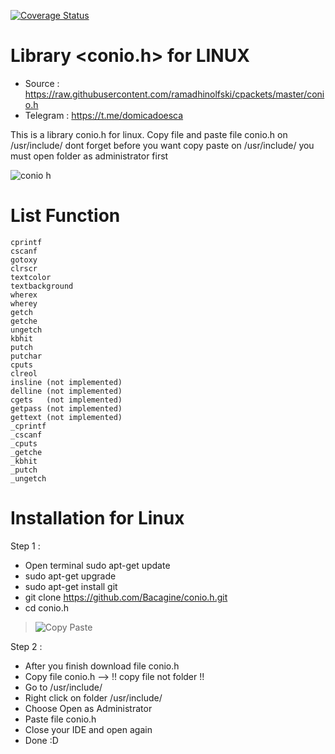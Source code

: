 [![Coverage Status](https://coveralls.io/repos/github/zoelabbb/conio.h/badge.svg?branch=master)](https://coveralls.io/github/zoelabbb/conio.h?branch=master)

# Library <conio.h> for LINUX
* Source    : https://raw.githubusercontent.com/ramadhinolfski/cpackets/master/conio.h
* Telegram  : https://t.me/domicadoesca

This is a library conio.h for linux. Copy file and paste file conio.h on /usr/include/ dont forget before you want copy paste on /usr/include/ you must open folder as administrator first

![conio h](https://user-images.githubusercontent.com/49254668/55953523-85b33c80-5c86-11e9-8568-71a638a9782e.png)

# List Function
    cprintf
    cscanf
    gotoxy          
    clrscr          
    textcolor       
    textbackground  
    wherex         
    wherey        
    getch          
    getche   
    ungetch
    kbhit          
    putch           
    putchar        
    cputs         
    clreol         
    insline (not implemented)       
    delline (not implemented)       
    cgets   (not implemented)       
    getpass (not implemented)        
    gettext (not implemented)
    _cprintf        
    _cscanf         
    _cputs          
    _getche         
    _kbhit          
    _putch          
    _ungetch

# Installation for Linux
Step 1 :
* Open terminal sudo apt-get update
* sudo apt-get upgrade
* sudo apt-get install git
* git clone https://github.com/Bacagine/conio.h.git
* cd conio.h


> ![Copy Paste](https://user-images.githubusercontent.com/49254668/55939379-c5b6f700-5c67-11e9-96d3-01f0e39bce22.png)


Step 2 :
* After you finish download file conio.h
* Copy file conio.h --> !! copy file not folder !!
* Go to /usr/include/
* Right click on folder /usr/include/
* Choose Open as Administrator
* Paste file conio.h
* Close your IDE and open again
* Done :D

